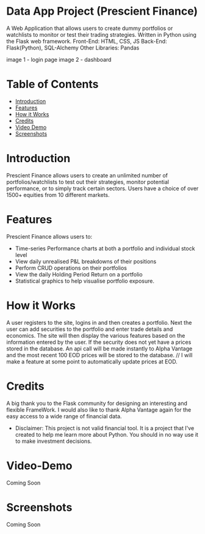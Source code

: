 # Data App Project (Prescient Finance)
A Web Application that allows users to create dummy portfolios or watchlists to monitor or test their trading strategies. Written in Python using the Flask web framework.
Front-End: HTML, CSS, JS
Back-End: Flask(Python), SQL-Alchemy
Other Libraries: Pandas

image 1 - login page
image 2 - dashboard

# Table of Contents
- [Introduction](https://github.com/RamonWill/Data-App#Introduction)
- [Features](https://github.com/RamonWill/Data-App#Features)
- [How it Works](https://github.com/RamonWill/Data-App#Installation)
- [Credits](https://github.com/RamonWill/Data-App#Credit)
- [Video Demo](https://github.com/RamonWill/Data-App#Video-Demo)
- [Screenshots](https://github.com/RamonWill/Data-App#Screenshots)

# Introduction
Prescient Finance allows users to create an unlimited number of portfolios/watchlists to test out their strategies, monitor potential performance, or to simply track certain sectors. Users have a choice of over 1500+ equities from 10 different markets.

# Features
Prescient Finance allows users to:
* Time-series Performance charts at both a portfolio and individual stock level
* View daily unrealised P&L breakdowns of their positions
* Perform CRUD operations on their portfolios
* View the daily Holding Period Return on a portfolio
* Statistical graphics to help visualise portfolio exposure.

# How it Works
A user registers to the site, logins in and then creates a portfolio. Next the user can add securities to the portfolio and enter trade details and economics. The site will then display the various features based on the information entered by the user. If the security does not yet have a prices stored in the database. An api call will be made instantly to Alpha Vantage and the most recent 100 EOD prices will be stored to the database. // I will make a feature at some point to automatically update prices at EOD. 

# Credits
A big thank you to the Flask community for designing an interesting and flexible FrameWork. I would also like to thank Alpha Vantage again for the easy access to a wide range of financial data.

* Disclaimer: This project is not valid financial tool. It is a project that I've created to help me learn more about Python. You should in no way use it to make investment decisions.

# Video-Demo
Coming Soon

# Screenshots
Coming Soon
